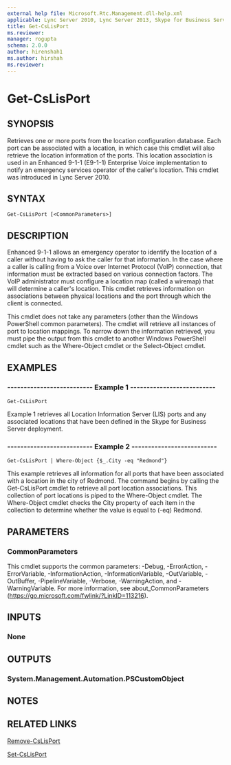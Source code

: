```yaml
---
external help file: Microsoft.Rtc.Management.dll-help.xml
applicable: Lync Server 2010, Lync Server 2013, Skype for Business Server 2015, Skype for Business Server 2019
title: Get-CsLisPort
ms.reviewer: 
manager: rogupta
schema: 2.0.0
author: hirenshah1
ms.author: hirshah
ms.reviewer:
---
```


# Get-CsLisPort

## SYNOPSIS
Retrieves one or more ports from the location configuration database.
Each port can be associated with a location, in which case this cmdlet will also retrieve the location information of the ports.
This location association is used in an Enhanced 9-1-1 (E9-1-1) Enterprise Voice implementation to notify an emergency services operator of the caller's location.
This cmdlet was introduced in Lync Server 2010.


## SYNTAX

```
Get-CsLisPort [<CommonParameters>]
```

## DESCRIPTION
Enhanced 9-1-1 allows an emergency operator to identify the location of a caller without having to ask the caller for that information.
In the case where a caller is calling from a Voice over Internet Protocol (VoIP) connection, that information must be extracted based on various connection factors.
The VoIP administrator must configure a location map (called a wiremap) that will determine a caller's location.
This cmdlet retrieves information on associations between physical locations and the port through which the client is connected.

This cmdlet does not take any parameters (other than the Windows PowerShell common parameters).
The cmdlet will retrieve all instances of port to location mappings.
To narrow down the information retrieved, you must pipe the output from this cmdlet to another Windows PowerShell cmdlet such as the Where-Object cmdlet or the Select-Object cmdlet.


## EXAMPLES

### -------------------------- Example 1 --------------------------
```
Get-CsLisPort
```

Example 1 retrieves all Location Information Server (LIS) ports and any associated locations that have been defined in the Skype for Business Server deployment.

### -------------------------- Example 2 --------------------------
```
Get-CsLisPort | Where-Object {$_.City -eq "Redmond"}
```

This example retrieves all information for all ports that have been associated with a location in the city of Redmond.
The command begins by calling the Get-CsLisPort cmdlet to retrieve all port location associations.
This collection of port locations is piped to the Where-Object cmdlet.
The Where-Object cmdlet checks the City property of each item in the collection to determine whether the value is equal to (-eq) Redmond.


## PARAMETERS

### CommonParameters
This cmdlet supports the common parameters: -Debug, -ErrorAction, -ErrorVariable, -InformationAction, -InformationVariable, -OutVariable, -OutBuffer, -PipelineVariable, -Verbose, -WarningAction, and -WarningVariable. For more information, see about_CommonParameters (https://go.microsoft.com/fwlink/?LinkID=113216).


## INPUTS

### None


## OUTPUTS

### System.Management.Automation.PSCustomObject


## NOTES


## RELATED LINKS

[Remove-CsLisPort](Remove-CsLisPort.md)

[Set-CsLisPort](Set-CsLisPort.md)


